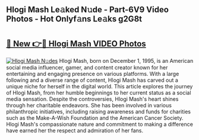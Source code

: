 ## Hlogi Mash Le𝚊ked N𝚞de - Part-6V9 Video Photos - Hot Onlyf𝚊ns Le𝚊ks g2G8t

# <h2><a href="http://ab529.deff.icu/?id=Hlogi+Mash">🔗 New 👉🔴 Hlogi Mash VIDEO Photos</a></h2>

[![Hlogi Mash N𝚞des](https://i.imgur.com/rIISA9y.gif)](http://ab529.deff.icu/?id=Hlogi+Mash)
Hlogi Mash, born on December 1, 1995, is an American social media influencer, gamer, and content creator known for her entertaining and engaging presence on various platforms. With a large following and a diverse range of content, Hlogi Mash has carved out a unique niche for herself in the digital world. This article explores the journey of Hlogi Mash, from her humble beginnings to her current status as a social media sensation. Despite the controversies, Hlogi Mash's heart shines through her charitable endeavors. She has been involved in various philanthropic initiatives, including raising awareness and funds for charities such as the Make-A-Wish Foundation and the American Cancer Society. Hlogi Mash's compassionate nature and commitment to making a difference have earned her the respect and admiration of her fans.

